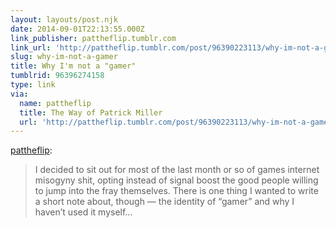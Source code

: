 ```yaml
---
layout: layouts/post.njk
date: 2014-09-01T22:13:55.000Z
link_publisher: pattheflip.tumblr.com
link_url: 'http://pattheflip.tumblr.com/post/96390223113/why-im-not-a-gamer'
slug: why-im-not-a-gamer
title: Why I'm not a "gamer"
tumblrid: 96396274158
type: link
via:
  name: pattheflip
  title: The Way of Patrick Miller
  url: 'http://pattheflip.tumblr.com/post/96390223113/why-im-not-a-gamer'
---
```

<p><a href="http://pattheflip.tumblr.com/post/96390223113/why-im-not-a-gamer" class="tumblr_blog">pattheflip</a>:</p>

<blockquote><p>I decided to sit out for most of the last month or so of games internet misogyny shit, opting instead of signal boost the good people willing to jump into the fray themselves. There is one thing I wanted to write a short note about, though — the identity of “gamer” and why I haven’t used it myself&hellip;</p></blockquote>

